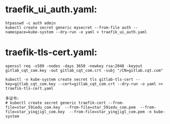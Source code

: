 # traefik_ui_auth.yaml:

    htpasswd -c auth admin
    kubectl create secret generic mysecret --from-file auth --namespace=kube-system --dry-run -o yaml > traefik_ui_auth.yaml

# traefik-tls-cert.yaml:

    openssl req -x509 -nodes -days 3650 -newkey rsa:2048 -keyout gitlab_cqt_com.key -out gitlab_cqt_com.crt -subj "/CN=gitlab.cqt.com"

    kubectl -n kube-system create secret tls gitlab-tls-cert --key=gitlab_cqt_com.key --cert=gitlab_cqt_com.crt --dry-run -o yaml >> traefik-tls-cert.yaml

    多证书:
    # kubectl create secret generic traefik-cert --from-file=star_59iedu_com.key  --from-file=star_59iedu_com.pem  --from-file=star_yingjigl_com.key  --from-file=star_yingjigl_com.pem -n kube-system
